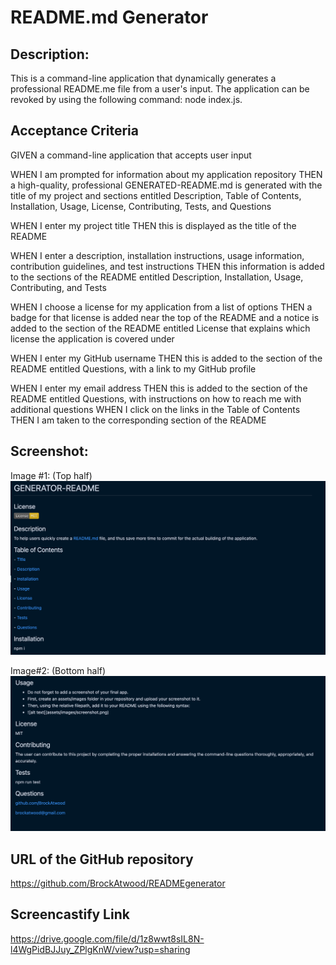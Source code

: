 # README.md Generator

## Description:

This is a command-line application that dynamically generates a professional README.me file from a user's input. The application can be revoked by using the following command: node index.js.

## Acceptance Criteria

GIVEN a command-line application that accepts user input

WHEN I am prompted for information about my application repository
THEN a high-quality, professional GENERATED-README.md is generated with the title of my project and sections entitled Description, Table of Contents, Installation, Usage, License, Contributing, Tests, and Questions

WHEN I enter my project title
THEN this is displayed as the title of the README

WHEN I enter a description, installation instructions, usage information, contribution guidelines, and test instructions
THEN this information is added to the sections of the README entitled Description, Installation, Usage, Contributing, and Tests

WHEN I choose a license for my application from a list of options
THEN a badge for that license is added near the top of the README and a notice is added to the section of the README entitled License that explains which license the application is covered under

WHEN I enter my GitHub username
THEN this is added to the section of the README entitled Questions, with a link to my GitHub profile

WHEN I enter my email address
THEN this is added to the section of the README entitled Questions, with instructions on how to reach me with additional questions WHEN I click on the links in the Table of Contents THEN I am taken to the corresponding section of the README

## Screenshot:

Image #1: (Top half)
![image1](assets-images/image1.png)

Image#2: (Bottom half)
![image1](assets-images/image2.png)

## URL of the GitHub repository

https://github.com/BrockAtwood/READMEgenerator

## Screencastify Link

https://drive.google.com/file/d/1z8wwt8sIL8N-l4WgPidBJJuy_ZPlgKnW/view?usp=sharing
